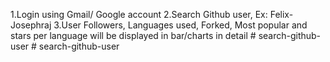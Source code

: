 1.Login using Gmail/ Google account
2.Search Github user, Ex: Felix-Josephraj
3.User Followers, Languages used, Forked, Most popular and stars per language will be displayed in bar/charts in detail
#   s e a r c h - g i t h u b - u s e r  
 #   s e a r c h - g i t h u b - u s e r  
 